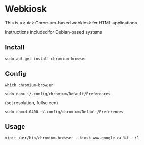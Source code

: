 Webkiosk
========
This is a quick Chromium-based webkiosk for HTML applications.

Instructions included for Debian-based systems


Install
-------
`sudo apt-get install chromium-browser`


Config
------
`which chromium-browser`

`sudo nano ~/.config/chromium/Default/Preferences`

(set resolution, fullscreen)

`sudo chmod 0400 ~/.config/chromium/Default/Preferences`


Usage
-----
`xinit /usr/bin/chromium-browser --kiosk www.google.ca %U - :1`
